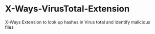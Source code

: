 # X-Ways-VirusTotal-Extension
X-Ways Extension to look up hashes in Virus total and identify malicious files
